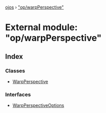 [ojos](../README.md) › ["op/warpPerspective"](_op_warpperspective_.md)

# External module: "op/warpPerspective"

## Index

### Classes

* [WarpPerspective](../classes/_op_warpperspective_.warpperspective.md)

### Interfaces

* [WarpPerspectiveOptions](../interfaces/_op_warpperspective_.warpperspectiveoptions.md)
